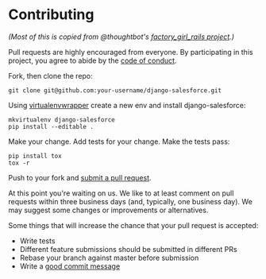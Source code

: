 # Contributing

_(Most of this is copied from @thoughtbot's [factory_girl_rails project].)_

Pull requests are highly encouraged from everyone. By participating in this project, you
agree to abide by the [code of conduct].

[factory_girl_rails project]: https://github.com/thoughtbot/factory_girl_rails/blob/master/CONTRIBUTING.md
[code of conduct]: https://github.com/django-salesforce/django-salesforce/blob/master/CODE_OF_CONDUCT.md

Fork, then clone the repo:

    git clone git@github.com:your-username/django-salesforce.git

Using [virtualenvwrapper] create a new env and install django-salesforce:

    mkvirtualenv django-salesforce
    pip install --editable .

Make your change. Add tests for your change. Make the tests pass:

    pip install tox
    tox -r

Push to your fork and [submit a pull request][pr].

[virtualenvwrapper]: https://virtualenvwrapper.readthedocs.io/en/latest/
[pr]: https://github.com/django-salesforce/django-salesforce/compare/

At this point you're waiting on us. We like to at least comment on pull requests
within three business days (and, typically, one business day). We may suggest
some changes or improvements or alternatives.

Some things that will increase the chance that your pull request is accepted:

* Write tests
* Different feature submissions should be submitted in different PRs
* Rebase your branch against master before submission
* Write a [good commit message][commit]

[style]: https://github.com/thoughtbot/guides/tree/master/style
[commit]: http://tbaggery.com/2008/04/19/a-note-about-git-commit-messages.html
